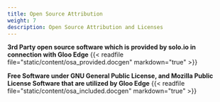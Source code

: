 ```yaml
---
title: Open Source Attribution
weight: 7
description: Open Source Attribution and Licenses
---
```

**3rd Party open source software which is provided by solo.io in connection with Gloo Edge**
{{< readfile file="static/content/osa_provided.docgen" markdown="true" >}}

**Free Software under GNU General Public License, and Mozilla Public License Software that are utilized by Gloo Edge**
{{< readfile file="static/content/osa_included.docgen" markdown="true" >}}
